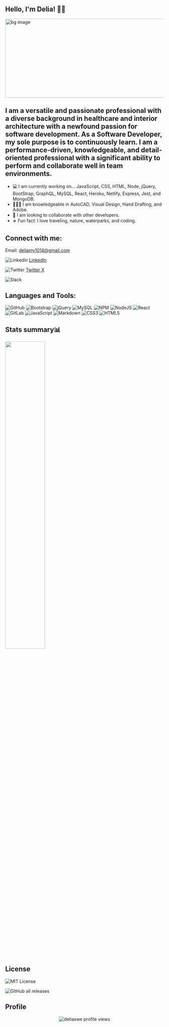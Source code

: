 ## Hello, I'm Delia! 👋🏽
<img src="https://github.com/deliaswe/deliaswe/assets/113808453/395208fe-1067-452c-bcf4-a4ea63de7c74.png" alt="bg image" width="800" height="250"  />

## I am a versatile and passionate professional with a diverse background in healthcare and interior architecture with a newfound passion for software development. As a Software Developer, my sole purpose is to continuously learn. I am a performance-driven, knowledgeable, and detail-oriented professional with a significant ability to perform and collaborate well in team environments. 

- 💻 I am currently working on... JavaScript, CSS, HTML, Node, jQuery, BootStrap, GraphQL, MySQL, React, Heroku, Netlify, Express, Jest, and MongoDB.
- 👩🏾‍🎨 I am knowledgeable in AutoCAD, Visual Design, Hand Drafting, and Adobe.
- 👯‍ I am looking to collaborate with other developers. 
- ✈️ Fun fact: I love traveling, nature, waterparks, and coding.

## Connect with me:
Email: deliamy1014@gmail.com

![LinkedIn](https://img.shields.io/badge/linkedin-%230077B5.svg?style=for-the-badge&logo=linkedin&logoColor=white)
[LinkedIn](https://www.linkedin.com/in/delia-young-662801100/)

![Twitter](https://img.shields.io/badge/Twitter-%231DA1F2.svg?style=for-the-badge&logo=Twitter&logoColor=white)
[Twitter X](https://twitter.com/Delia_marlena_)

![Slack](https://img.shields.io/badge/Slack-4A154B?style=for-the-badge&logo=slack&logoColor=white)

## Languages and Tools:
![GitHub](https://img.shields.io/badge/github-%23121011.svg?style=for-the-badge&logo=github&logoColor=white)
![Bootstrap](https://img.shields.io/badge/bootstrap-%238511FA.svg?style=for-the-badge&logo=bootstrap&logoColor=white)
![jQuery](https://img.shields.io/badge/jquery-%230769AD.svg?style=for-the-badge&logo=jquery&logoColor=white)
![MySQL](https://img.shields.io/badge/mysql-%2300f.svg?style=for-the-badge&logo=mysql&logoColor=white)
![NPM](https://img.shields.io/badge/NPM-%23CB3837.svg?style=for-the-badge&logo=npm&logoColor=white)
![NodeJS](https://img.shields.io/badge/node.js-6DA55F?style=for-the-badge&logo=node.js&logoColor=white)
![React](https://img.shields.io/badge/react-%2320232a.svg?style=for-the-badge&logo=react&logoColor=%2361DAFB)
![GitLab](https://img.shields.io/badge/gitlab-%23181717.svg?style=for-the-badge&logo=gitlab&logoColor=white)
![JavaScript](https://img.shields.io/badge/javascript-%23323330.svg?style=for-the-badge&logo=javascript&logoColor=%23F7DF1E)
![Markdown](https://img.shields.io/badge/markdown-%23000000.svg?style=for-the-badge&logo=markdown&logoColor=white)
![CSS3](https://img.shields.io/badge/css3-%231572B6.svg?style=for-the-badge&logo=css3&logoColor=white)
![HTML5](https://img.shields.io/badge/html5-%23E34F26.svg?style=for-the-badge&logo=html5&logoColor=white)


## Stats summary📊
<a href="https://github.com/deliaswe/convoychat">
  <img align="center" width="50%" src="https://github-readme-stats.vercel.app/api/top-langs/?username=deliaswe&hide_progress=true" />
</a>

## License
![MIT License](https://img.shields.io/badge/license-MIT-pink)

![GitHub all releases](https://img.shields.io/github/downloads/deliaswe/Professional-Readme-Generator/total?label=Delia%20young&logo=github&logoColor=%23ff69b4&style=for-the-badge)

## Profile
<p align="center"> 
  <img align="center" src="https://komarev.com/ghpvc/?username=deliaswe&color=ff69b4&style=flat-square" alt="deliaswe profile views" />
</p>
